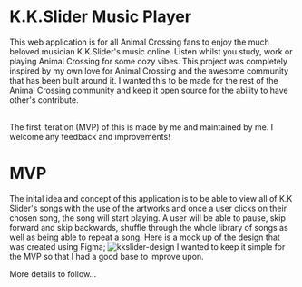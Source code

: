 # K.K.Slider Music Player
This web application is for all Animal Crossing fans to enjoy the much beloved musician K.K.Slider's music online. Listen whilst you study, work or playing Animal Crossing for some cozy vibes. 
This project was completely inspired by my own love for Animal Crossing and the awesome community that has been built around it. 
I wanted this to be made for the rest of the Animal Crossing community and keep it open source for the ability to have other's contribute.

<br>The first iteration (MVP) of this is made by me and maintained by me. I welcome any feedback and improvements!

# MVP
The inital idea and concept of this application is to be able to view all of K.K Slider's songs with the use of the artworks and once a user clicks on their chosen song, the song will start playing. A user will be able to pause, skip forward and skip backwards, shuffle through the whole library of songs as well as being able to repeat a song.
Here is a mock up of the design that was created using Figma;
![kkslider-design](https://user-images.githubusercontent.com/65959122/143422000-199330d7-a7f6-4782-a19b-abb1573cbb84.png)
I wanted to keep it simple for the MVP so that I had a good base to improve upon.


More details to follow...

